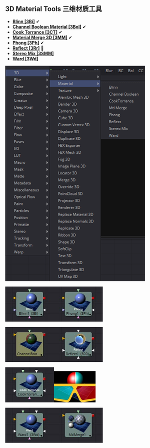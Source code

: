 ## 3D Material Tools 三维材质工具

- **[Blinn [3Bi]](./Blinn%20[3Bi].md)** ✔
- **[Channel Boolean Material [3Bol]](./Channel%20Boolean%20Material%20[3Bol].md)** ✔
- **[Cook Torrance [3CT]](./Cook%20Torrance%20[3CT].md)** ✔
- **[Material Merge 3D [3MM]](./Material%20Merge%203D%20[3MM].md)** ✔
- **[Phong [3Ph]](./Phong%20[3Ph].md)** ✔
- **[Reflect [3Rr]](./Reflect%20[3Rr].md)** 📌
- **[Stereo Mix [3SMM]](./Stereo%20Mix%20[3SMM].md)** 
- **[Ward [3Wd]](./Ward%20[3Wd].md)** 

![index_menu](images/index_menu.png)

![index_Blinn](images/index_Blinn.jpg)![index_Phong](images/index_Phong.jpg)

![index_ChannelBooleanMaterial](images/index_ChannelBooleanMaterial.jpg)![index_Reflect](images/index_Reflect.jpg)

![index_CookTorrance](images/index_CookTorrance.jpg)![index_StereoMix](images/index_StereoMix.jpg)

![index_Ward](images/index_Ward.jpg)![index_MaterialMerge](images/index_MaterialMerge.jpg)

